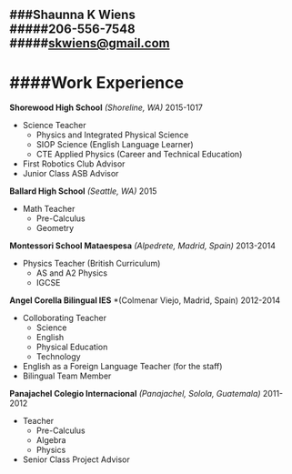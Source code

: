 ###Shaunna K Wiens  
#####206-556-7548   
#####skwiens@gmail.com  
---
####**Work Experience**
===
**Shorewood High School**   *(Shoreline, WA)*   2015-1017 
+ Science Teacher
  - Physics and Integrated Physical Science
  - SIOP Science (English Language Learner) 
  - CTE Applied Physics (Career and Technical Education)
+ First Robotics Club Advisor
+ Junior Class ASB Advisor

**Ballard High School** *(Seattle, WA)* 2015
+ Math Teacher
  - Pre-Calculus
  - Geometry
  
**Montessori School Mataespesa** *(Alpedrete, Madrid, Spain)* 2013-2014
+ Physics Teacher (British Curriculum)
  - AS and A2 Physics 
  - IGCSE 
  
**Angel Corella Bilingual IES** *(Colmenar Viejo, Madrid, Spain) 2012-2014
+ Colloborating Teacher
   - Science
   - English
   - Physical Education
   - Technology
+ English as a Foreign Language Teacher (for the staff)
+ Bilingual Team Member

**Panajachel Colegio Internacional** *(Panajachel, Solola, Guatemala)* 2011-2012
+ Teacher
  - Pre-Calculus
  - Algebra
  - Physics
+ Senior Class Project Advisor

